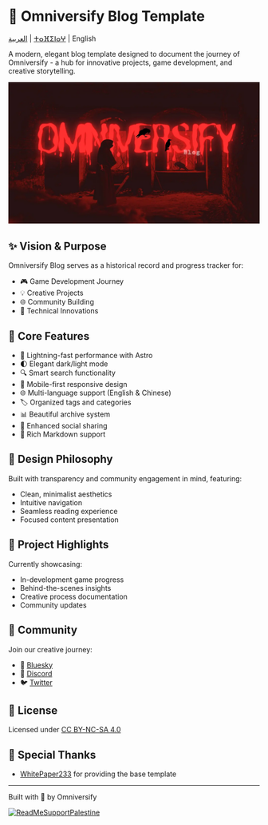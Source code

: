 # 🌟 Omniversify Blog Template

[العربية](README_ar.md) | [ⵜⴰⴼⵉⵏⴰⵖ](README_zgh.md) | English

A modern, elegant blog template designed to document the journey of Omniversify - a hub for innovative projects, game development, and creative storytelling.

![Omniversify Banner](/src/assets/images/OMNIVERSIFY.webp)

## ✨ Vision & Purpose

Omniversify Blog serves as a historical record and progress tracker for:
- 🎮 Game Development Journey
- 💡 Creative Projects
- 🌐 Community Building
- 🔧 Technical Innovations

## 🎯 Core Features

- 🚀 Lightning-fast performance with Astro
- 🌓 Elegant dark/light mode
- 🔍 Smart search functionality
- 📱 Mobile-first responsive design
- 🌐 Multi-language support (English & Chinese)
- 🏷️ Organized tags and categories
- 📊 Beautiful archive system
- 🔗 Enhanced social sharing
- 📝 Rich Markdown support

## 🎨 Design Philosophy

Built with transparency and community engagement in mind, featuring:
- Clean, minimalist aesthetics
- Intuitive navigation
- Seamless reading experience
- Focused content presentation

## 🌟 Project Highlights

Currently showcasing:
- In-development game progress
- Behind-the-scenes insights
- Creative process documentation
- Community updates

## 🤝 Community

Join our creative journey:
- 🌌 [Bluesky](https://bsky.app/profile/phaylali.omniversify.com)
- 💬 [Discord](https://discord.omniversify.com)
- 🐦 [Twitter](https://twitter.com/phaylali)

## 📄 License

Licensed under [CC BY-NC-SA 4.0](https://creativecommons.org/licenses/by-nc-sa/4.0/)

## 🙏 Special Thanks

- [WhitePaper233](https://github.com/WhitePaper233/yukina) for providing the base template


---
Built with 💖 by Omniversify

[![ReadMeSupportPalestine](https://raw.githubusercontent.com/Safouene1/support-palestine-banner/master/banner-project.svg)](https://donate.unrwa.org/-landing-page/en_EN)
